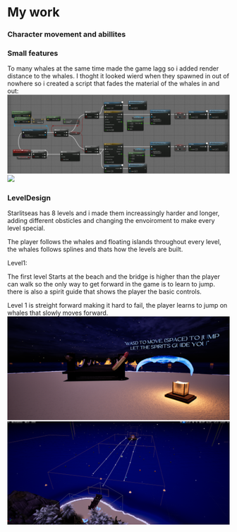 # My work
### Character movement and abillites

### Small features
To many whales at the same time made the game lagg so i added render distance to the whales.
I thoght it looked wierd when they spawned in out of nowhere so i created a script that fades the material of the whales in and out:
![](/Assets/FadeScript.png)
![](/Assets/WhaleFade.gif)

### LevelDesign
Starlitseas has 8 levels and i made them increassingly harder and longer, adding different obsticles and changing the envoiroment to make every level special. 

The player follows the whales and floating islands throughout every level, the whales follows splines and thats how the levels are built. 

Level1: 

The first level Starts at the beach and the bridge is higher than the player can walk so the only way to get forward in the game is to learn to jump. there is also a spirit guide that shows the player the basic controls.

Level 1 is streight forward making it hard to fail, the player learns to jump on whales that slowly moves forward.
![](/Assets/Level1_Ingame.png)
![](/Assets/Level1.png)



